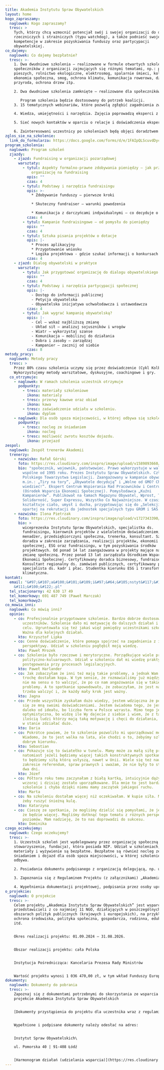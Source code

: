 ```yaml
---
title: Akademia Instytutu Spraw Obywatelskich
layout: home
kogo_zapraszamy:
  naglowek: Kogo zapraszamy?
  tresc: >
    Tych, którzy chcą wzmocnić potencjał swój i swojej organizacji do działań
    rzeczniczych i strażniczych (typu watchdog), a także podnieść swoje
    kompetencje w zakresie pozyskiwania funduszy oraz partycypacji
    obywatelskiej.
co_dajemy:
  naglowek: Co dajemy bezpłatnie?
  tresc: >-
    1. Dwa dwudniowe szkolenia – realizowane w formule otwartych szkoleń dla
    społeczników z organizacji zajmujących się różnymi tematami, np.: prawa
    pieszych, rolnictwo ekologiczne, elektrosmog, spalarnie śmieci, kolej,
    ekonomia społeczna, smog, ochrona klimatu, komunikacja rowerowa, dzika
    przyroda, ochrona drzew itp.

    2. Dwa dwudniowe szkolenia zamknięte – realizowane dla społeczników z koalicji, związków lub federacji organizacji. Szkoliliśmy m.in. Federację Piesza Polska, Koalicję Żywa Ziemia, Kongres Ruchów Miejskich, sieci antyspalarniowe, sieci rowerowe, Koalicję Społeczną Stop Fermom Przemysłowym.

       Program szkolenia będzie dostosowany do potrzeb koalicji.
    3. 15 tematycznych webinariów, które pozwolą zgłębić zagadnienia związane z partycypacją obywatelską, fundraisingiem, marketingiem, prowadzeniem kampanii czy zarządzaniem projektem społecznym.

    4. Wiedza, umiejętności i narzędzia. Zajęcia poprowadzą eksperci z wieloletnim doświadczeniem w pracy w trzecim sektorze.

    5. Sieć nowych kontaktów w oparciu o relacje i doświadczenia ekspertów i uczestników szkoleń.

    6. Zainteresowani uczestnicy po szkoleniach będą objęci doradztwem specjalistycznym (prawnym, marketingowym, podatkowym, fundraisingowym etc.).
zglos_sie_na_szkolenie:
  link_do_formularza: https://docs.google.com/forms/d/e/1FAIpQLScuvdDycxWcAoocRP2kZU4bNFP2WrVOCV8nJvGxyLR6UyuUBg/viewform?usp=sharing
program_szkolenia:
  naglowek: Program szkoleń
  zjazdy:
    - zjazd: Fundraising w organizacji pozarządowej
      warsztaty:
        - tytul: Aspekty formalno-prawne zdobywania pieniędzy – jak przygotować
            organizację na fundraising
          opis: ""
          czas: 4
        - tytul: Podstawy i narzędzia fundraisingu
          opis: >-
            * Zdobywanie funduszy – pierwsze kroki

            * Skuteczny fundraiser – warunki powodzenia

            * Komunikacja z darczyńcami indywidualnymi – co decyduje o sukcesie próśb
          czas: 4
        - tytul: Kampanie fundraisingowe – od pomysłu do pieniędzy
          opis: ""
          czas: 4
        - tytul: Sztuka pisania projektów o dotacje
          opis: |-
            * Proces aplikacyjny
            * Przygotowanie wniosku
            * Logika projektowa - gdzie szukać informacji o konkursach
          czas: 4
    - zjazd: Dialog obywatelski w praktyce
      warsztaty:
        - tytul: Jak przygotować organizację do dialogu obywatelskiego
          opis: ""
          czas: 4
        - tytul: Podstawy i narzędzia partycypacji społecznej
          opis: |-
            - Dostęp do informacji publicznej
            - Petycja obywatelska
            - Obywatelska inicjatywa uchwałodawcza i ustawodawcza
          czas: 4
        - tytul: Jak wygrać kampanię obywatelską?
          opis: |-
            - Cel – wskaż najbliższą zmianę
            - Układ sił – analizuj sojuszników i wrogów
            - Wiatr – wykorzystaj szanse
            - Komunikacja – mobilizuj do działania
            - Dobra i zasoby – zarządzaj
            - Kampanier – zacznij od siebie
          czas: 8
metody_pracy:
  naglowek: Metody pracy
  tresc: >
    Przez 80% czasu szkolenia uczymy się przez doświadczenie (Cykl Kolba).
    Wykorzystujemy metody warsztatowe, dyskusyjne, coachingowe i gry.
  co_otrzymuje:
    - naglowek: W ramach szkolenia uczestnik otrzymuje
      podpunkty:
        - tresc: materiały szkoleniowe
          ikona: materialy
        - tresc: przerwy kawowe oraz obiad
          ikona: kawa
        - tresc: zaświadczenie udziału w szkoleniu.
          ikona: dyplom
    - naglowek: Dla osób spoza miejscowości, w której odbywa się szkolenie, zapewniamy
      podpunkty:
        - tresc: nocleg ze śniadaniem
          ikona: nocleg
        - tresc: możliwość zwrotu kosztów dojazdu.
          ikona: przejazd
zespol:
  naglowek: Zespół trenerów Akademii
  trenerzy:
    - nazwisko: Rafał Górski
      foto: https://res.cloudinary.com/inspro/image/upload/v1589893660/aiso/gorski.jpg
      bio: "społecznik, wojownik, państwowiec. Prawo wykorzystuje w walce o dobro
        wspólne od 1995 roku. Prezes Instytutu Spraw Obywatelskich. Członek
        Polskiego Towarzystwa Legislacji. Zaangażowany w kampanie obywatelskie,
        m.in.: „Tiry na tory”, „Obywatele decydują” i „Wolne od GMO? Chcę
        wiedzieć!”. Ekspert Centrum Wspierania Rad Pracowników i Centrum KLUCZ
        (Ośrodek Wsparcia Ekonomii Społecznej). Pomysłodawca „Kuźni
        Kampanierów”. Publikował na łamach Magazynu Obywatel, Wprost, Tygodnika
        Solidarność, Super Expressu, Wszystko Co Najważniejsze. W czasie wolnym
        kształtuje ciało, umysł i ducha, przygotowując się do „Selekcji” – gry
        opartej na rekrutacji do jednostek specjalnych typu GROM i SAS."
    - nazwisko: Ilona Pietrzak
      foto: https://res.cloudinary.com/inspro/image/upload/v1727343390/aiso/Ilona-Pietrzak.webp
      bio: >
        wiceprezeska Instytutu Spraw Obywatelskich, specjalistka ds.
        fundraisingu, kierownik projektów z wieloletnim doświadczeniem,
        menadżer, przedsiębiorczyni społeczna, trenerka, konsultant. Szkoli i
        doradza w zakresie zarządzania, realizacji projektów, ekonomii
        społecznej, ESG oraz fundraisingu, w tym pozyskiwania środków
        projektowych. Od ponad 14 lat zaangażowana w projekty mające na celu
        zmianę społeczną. Przez ponad 13 lat zarządzała Ośrodkiem Wsparcia
        Ekonomii Społecznej. Certyfikowany doradca biznesowy, fundraiser.
        Konsultant regionalny ds. zamówień publicznych, certyfikowany przez MEN
        specjalista ds. kadr i płac. Studentka kierunku ESG i transformacja
        klimatyczna.
kontakt:
  email: "&#97;&#107;a&#100;&#101;&#109;i&#97;&#64;&#105;nstyt&#117;&#116;.&#108;\
    &#111;&#100;&#122;.pl"
  tel_stacjonarny: 42 630 17 49
  tel_komorkowy: 691 487 749 (Paweł Marczak)
  tel_komorkowy2: 
co_mowia_inni:
  naglowek: Co mówią inni?
  opinie:
    - co: Profesjonalnie przygotowane szkolenie. Bardzo dobrze dostosowane do potrzeb
        uczestników. Szkolenie dało mi motywację do dalszych działań i poczucie
        celu. Ugruntowała się też jakaś więź pomiędzy uczestnikami szkolenia.
        Ważna dla kolejnych działań.
      kto: Krzysztof Lipka
    - co: Cenne doświadczenie, które pomaga spojrzeć na zagadnienia z innej
        perspektywy. Udział w szkoleniu pogłębił moją wiedzę.
      kto: Paweł Mrozek
    - co: Szkolenie było rzeczowe i merytoryczne. Porządkujące wiele procesów i spraw
        polityczno-kuluarowych. Udział w szkoleniu dał mi wiedzę praktyczną
        postępowania przy procesach legislacyjnych.
      kto: Paweł Harlander
    - co: Jak zobaczyłam że inni też mają takie problemy, a jednak Wam się chce to
        trochę dostałam kopa. W tym sensie, że rozmawialiśmy już między sobą, że
        nie ma sensu o to walczyć, że po co nam angażowanie się w takie
        problemy. A to spotkanie spowodowało, że zobaczyłam, że jest nas więcej,
        trzeba walczyć i, że każdy mały krok jest ważny.
      kto: Jagna
    - co: Przede wszystkim zyskałam dużo wiedzy, jestem wdzięczna że podzieliliście
        się ze mną swoimi doświadczeniami. Jestem świadoma tego, że jesteśmy
        daleko od ideału, bo liczba ferm w Polsce wzrasta. Mimo tego jestem
        optymistyczna, bo widzę ile Wy dajecie z siebie i wiem, że z taką
        ilością ludzi którzy mają taką motywację i chęci do działania, jesteśmy
        w stanie zdziałać dużo.
      kto: Daria
    - co: Pokrótce powiem, że to szkolenie pozwoliło mi uporządkować moją wiedzę.
        Wiadomo, że to jest walka na lata, ale chodzi o to, żebyśmy szli w
        dobrym kierunku.
      kto: Sebastian
    - co: Pokazuje się to światełko w tunelu. Mamy może za małą siłę przebicia,
        natomiast jeżeli będziemy więcej takich konstruktywnych spotkań mieli,
        to będziemy siłą którą usłyszą, nawet w Unii. Wiele się też nauczyłem w
        zakresie referendum, spraw prawnych i uważam, że nie były to stracone
        dwa dni.
      kto: Józef
    - co: Półtora roku temu zaczynałam z białą kartką, intuicyjnie dążyłam do tego, co
        wczoraj i dzisiaj zostało uporządkowane. Dla mnie to jest bardzo cenne
        szkolenie i chyba dzięki niemu mamy zaczątek jakiegoś ruchu.
      kto: Marta
    - co: Na szkoleniu dostałam więcej niż oczekiwałam. W kupie siła. Myślę o tym,
        żeby ruszyć śnieżną kulę.
      kto: Katarzyna
    - co: Cieszę ze spotkania, że mogliśmy dzielić się pomysłami, że jest nas dużo i,
        że będzie więcej. Mogliśmy dotknąć tego tematu z różnych perspektyw i
        poziomów. Mam nadzieję, że to nas doprowadzi do sukcesu.
      kto: Dominika
czego_oczekujemy:
  naglowek: Czego oczekujemy?
  tresc: >-
    1. Uczestnik szkoleń jest wydelegowany przez organizację społeczną (m.in.
    stowarzyszenie, fundacja), która posiada NIP. Udział w szkoleniach,
    materiały i wyżywienie są bezpłatne. Bezpłatne są również nocleg ze
    śniadaniem i dojazd dla osób spoza miejscowości, w której szkolenie się
    odbywa.

    2. Posiadania dokumentu podpisanego z organizacją delegującą, np. umowy o pracę, umowy cywilno-prawnej lub porozumienia wolontariackiego.

    3. Zapoznania się z Regulaminem Projektu (z załącznikami) „Akademia Instytutu Spraw Obywatelskich” i respektowania postanowień tego Dokumentu.

    4. Wypełnienia dokumentacji projektowej, podpisania przez osoby uprawnione do reprezentacji i dostarczenia do nas.
o_projekcie:
  naglowek: O projekcie
  tresc: >-
    Celem projektu „Akademia Instytutu Spraw Obywatelskich” jest wsparcie 165
    przedstawicieli z co najmniej 11 NGO, działających w poszczególnych
    obszarach polityk publicznych (krajowych i europejskich), na przykład
    ochrona środowiska, polityka społeczna, gospodarcza, rodzinna, edukacja,
    itd.


    Okres realizacji projektu: 01.09.2024 – 31.08.2026.


    Obszar realizacji projektu: cała Polska


    Instytucja Pośrednicząca: Kancelaria Prezesa Rady Ministrów


    Wartość projektu wynosi 1 036 470,00 zł, w tym wkład Funduszy Europejskich wynosi 1 005 375,90 zł
dokumenty:
  naglowek: Dokumenty do pobrania
  tresc: >-
    Zapoznaj się z dokumentami potrzebnymi do skorzystania ze wsparcia w
    projekcie Akademia Instytutu Spraw Obywatelskich


    [Dokumenty przystąpienia do projektu dla uczestnika wraz z regulaminem](https://res.cloudinary.com/inspro/raw/upload/v1747317121/Dokumenty_uczestnika_AISO_2025_nds8dy.zip)


    Wypełnione i podpisane dokumenty należy odesłać na adres:


    Instytut Spraw Obywatelskich\

    ul. Pomorska 40 | 91-408 Łódź


    [Harmonogram działań (udzielania wsparcia)](https://res.cloudinary.com/inspro/image/upload/v1747217806/harmonogram_wsparcia_13_05_2025_awhwhx.pdf)
---
```

